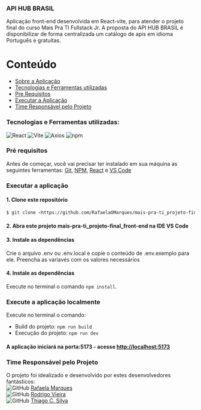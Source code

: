 ### API HUB BRASIL
Aplicação front-end desenvolvida em React-vite, para atender o projeto final do curso Mais Pra TI Fullstack Jr.
A proposta do API HUB BRASIL é disponibilizar de forma centralizada um catálogo de apis em idioma Português e gratuitas.


Conteúdo
=================
* [Sobre a Aplicação](#api-hub-brasil)
* [Tecnologias e Ferramentas utilizadas](#tecnologias-e-ferramentas-utilizadas)
* [Pre Requisitos](#pré-requisitos)
* [Executar a Aplicação](#executar-a-aplicação)
* [Time Responsável pelo Projeto](#time-responsavel-pelo-projeto)


### Tecnologias e Ferramentas utilizadas:
![React](https://img.shields.io/badge/React-61DAFB?style=for-the-badge&logo=react&logoColor=white)
![Vite](https://img.shields.io/badge/Vite-646CFF?style=for-the-badge&logo=vite&logoColor=white)
![Axios](https://img.shields.io/badge/Axios-5A29E4?style=for-the-badge&logo=axios&logoColor=white)
![npm](https://img.shields.io/badge/npm-CB3837?style=for-the-badge&logo=npm&logoColor=white)


### Pré requisitos

Antes de começar, você vai precisar ter instalado em sua máquina as seguintes ferramentas:
[Git](https://git-scm.com), [NPM](https://www.npmjs.com/), [React](https://pt-br.legacy.reactjs.org/docs/create-a-new-react-app.html) e [VS Code](https://code.visualstudio.com/download)

### Executar a aplicação

#### 1. Clone este repositório

```bash
$ git clone <https://github.com/RafaelaOMarques/mais-pra-ti_projeto-final_front-end/tree/dev>
```
#### 2. Abra este projeto mais-pra-ti_projeto-final_front-end na IDE VS Code

#### 3. Instale as dependências

Crie o arquivo .env ou .env.local e copie o conteúdo de .env.exemplo para ele. Preencha as variavés com os valores necessários

#### 4. Instale as dependências
Execute no terminal o comando ```npm install```.

### Execute a aplicação localmente
Execute no terminal o comando:
- Build do projeto: ```npm run build```
- Execução do projeto: ```npm run dev```

#### A aplicação iniciará na porta:5173 - acesse <http://localhost:5173>



### Time Responsável pelo Projeto
O projeto foi idealizado e desenvolvido por estes desenvolvedores fantásticos:<br>
![GitHub](https://img.icons8.com/ios-glyphs/30/000000/github.png) [Rafaela Marques](https://github.com/RafaelaOMarques)<br>
![GitHub](https://img.icons8.com/ios-glyphs/30/000000/github.png) [Rodrigo Vieira](https://github.com/rodrigosv91)<br>
![GitHub](https://img.icons8.com/ios-glyphs/30/000000/github.png) [Thiago C. Silva](https://github.com/ThiagoCS0)<br>
